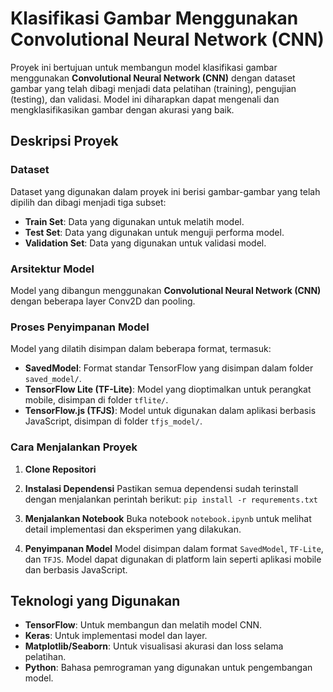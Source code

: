 # Klasifikasi Gambar Menggunakan Convolutional Neural Network (CNN)

Proyek ini bertujuan untuk membangun model klasifikasi gambar menggunakan **Convolutional Neural Network (CNN)** dengan dataset gambar yang telah dibagi menjadi data pelatihan (training), pengujian (testing), dan validasi. Model ini diharapkan dapat mengenali dan mengklasifikasikan gambar dengan akurasi yang baik.

## Deskripsi Proyek

### Dataset
Dataset yang digunakan dalam proyek ini berisi gambar-gambar yang telah dipilih dan dibagi menjadi tiga subset:
- **Train Set**: Data yang digunakan untuk melatih model.
- **Test Set**: Data yang digunakan untuk menguji performa model.
- **Validation Set**: Data yang digunakan untuk validasi model.

### Arsitektur Model
Model yang dibangun menggunakan **Convolutional Neural Network (CNN)** dengan beberapa layer Conv2D dan pooling. 

### Proses Penyimpanan Model
Model yang dilatih disimpan dalam beberapa format, termasuk:
- **SavedModel**: Format standar TensorFlow yang disimpan dalam folder `saved_model/`.
- **TensorFlow Lite (TF-Lite)**: Model yang dioptimalkan untuk perangkat mobile, disimpan di folder `tflite/`.
- **TensorFlow.js (TFJS)**: Model untuk digunakan dalam aplikasi berbasis JavaScript, disimpan di folder `tfjs_model/`.


### Cara Menjalankan Proyek

1. **Clone Repositori**

2. **Instalasi Dependensi**
Pastikan semua dependensi sudah terinstall dengan menjalankan perintah berikut:
`pip install -r requrements.txt`

3. **Menjalankan Notebook**
Buka notebook `notebook.ipynb` untuk melihat detail implementasi dan eksperimen yang dilakukan.

4. **Penyimpanan Model**
Model disimpan dalam format `SavedModel`, `TF-Lite`, dan `TFJS`. Model dapat digunakan di platform lain seperti aplikasi mobile dan berbasis JavaScript.

## Teknologi yang Digunakan
- **TensorFlow**: Untuk membangun dan melatih model CNN.
- **Keras**: Untuk implementasi model dan layer.
- **Matplotlib/Seaborn**: Untuk visualisasi akurasi dan loss selama pelatihan.
- **Python**: Bahasa pemrograman yang digunakan untuk pengembangan model.
